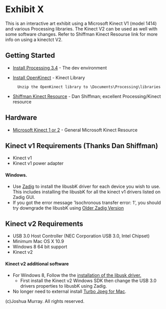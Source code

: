 # Exhibit X

This is an interactive art exhibit using a Microsoft Kinect V1 (model 1414) and various Processing libraries. The Kinect V2 can be used as well with some software changes. Refer to Shiffman Kinect Resourse link for more info on using a kinectct V2.
	
## Getting Started

* [Install Processing 3.4](https://processing.org/download) - The dev environment
* [Install OpenKinect](https://github.com/shiffman/OpenKinect-for-Processing) - Kinect Library

		Unzip the OpenKinect library to \Documents\Processing\libraries
* [Shiffman Kinect Resource](https://shiffman.net/p5/kinect/) - Dan Shiffman; excellent Processing/Kinect resource

## Hardware
* [Microsoft Kinect 1 or 2](https://developer.microsoft.com/en-us/windows/kinect) - General Microsoft Kinect Resource
## Kinect v1 Requirements (Thanks Dan Shiffman)
- Kinect v1
- Kinect v1 power adapter

#### Windows.

 - Use [Zadig](http://zadig.akeo.ie/) to install the libusbK driver for each device you wish to use. This includes installing the libusbK for all the kinect v1 drivers listed on Zadig GUI.
 - If you got the error message 'Isochronous transfer error: 1', you should try downgrade the libusbK using [Older Zadig Version](http://zadig.akeo.ie/downloads/zadig_2.0.1.exe)

## Kinect v2 Requirements

- USB 3.0 Host Controller (NEC Corporation USB 3.0, Intel Chipset)
- Minimum Mac OS X 10.9
- Windows 8 64 bit support
- Kinect v2
 
#### Kinect v2 additional software
- For Windows 8, Follow the the [installation of the libusk driver.](https://github.com/OpenKinect/libfreenect2#libusbk-driver)
  - First install the Kinect v2 Windows SDK then change the USB 3.0 drivers properties to libusbK using Zadig.
- No longer need to external install  [Turbo Jpeg for Mac](http://sourceforge.net/projects/libjpeg-turbo/). 
<!-- * [Windows Mini PC](https://www.newegg.com/Product/Product.aspx?Item=N82E16856164017&ignorebbr=1&nm_mc=KNC-GoogleAdwords-PC&cm_mmc=KNC-GoogleAdwords-PC-_-pla-_-Barebone+Systems+-+Mini+%2F+Booksize-_-N82E16856164017&gclid=Cj0KCQjw5NnbBRDaARIsAJP-YR__5IwZd6i4qqw7KZZVwvPBtXvHglpcWuZB6liRJ5UqBtGYuP203K8aAolKEALw_wcB&gclsrc=aw.ds) -TBD

* [Video Card](https://www.cdw.com/product/NVIDIA-Quadro-P400-graphics-card-Quadro-P400-2-GB/4790563?cm_cat=GoogleBase&cm_ite=4790563&cm_pla=NA-NA-LVO_VA&cm_ven=acquirgy&ef_id=WgOl-wAABIxL1Ej0:20180817235336:s&gclid=Cj0KCQjw5NnbBRDaARIsAJP-YR8RTDJnsLOacTS74mMiNSPvdz5w03bpW7gIfCl-qcAm5U3J5aZvAcUaAmeqEALw_wcB&s_kwcid=AL!4223!3!250795577190!!!g!341625912417!) - TBD
* [Projector](https://www.bestbuy.com/site/miroir-element-dlp-projector-black/5987900.p?skuId=5987900&cmp=RMX&extStoreId=863&ref=212&loc=1&gclid=Cj0KCQjw5NnbBRDaARIsAJP-YR_T8aKKvdyoKOb9-QsgCYmAtOPFgMaRQTtuIlKMxUTVe1SLRS8267caApAHEALw_wcB&gclsrc=aw.ds) - TBD
 -->
(c)Joshua Murray. All rights reserved. 